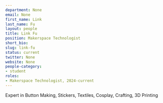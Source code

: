 ```yaml
---
department: None
email: None
first_name: Link
last_name: Fu
layout: people
title: Link Fu
position: Makerspace Technologist
short_bio:
slug: link-fu
status: current
twitter: None
website: None
people-category:
- student
roles:
- Makerspace Technologist, 2024-current
---
```


Expert in Button Making, Stickers, Textiles, Cosplay, Crafting, 3D Printing
